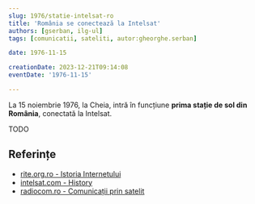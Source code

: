 ```yaml
---
slug: 1976/statie-intelsat-ro
title: 'România se conectează la Intelsat'
authors: [gserban, ilg-ul]
tags: [comunicatii, sateliti, autor:gheorghe.serban]

date: 1976-11-15

creationDate: 2023-12-21T09:14:08
eventDate: '1976-11-15'

---
```


La 15 noiembrie 1976, la Cheia, intră în funcțiune **prima stație de sol
din România**, conectată la Intelsat.

<!-- truncate -->

TODO

## Referințe

- [rite.org.ro - Istoria Internetului](https://rite.org.ro/istoria-internetului/)
- [intelsat.com - History](https://www.intelsat.com/intelsat-history/)
- [radiocom.ro - Comunicații prin satelit](http://www.radiocom.ro/business/servicii/Date/Comunicații-prin-Satelit/)
